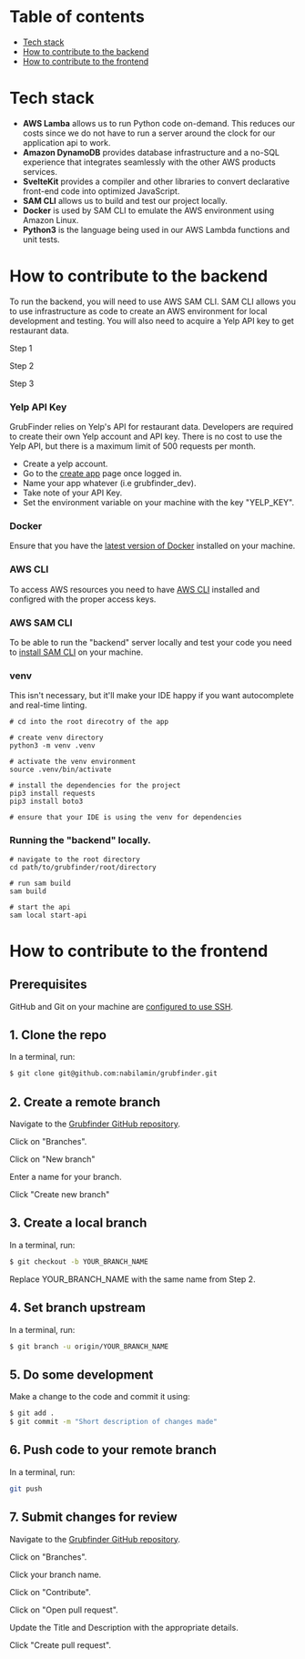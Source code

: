 # Table of contents
- [Tech stack](#tech-stack)
- [How to contribute to the backend](#how-to-contribute-to-the-backend)
- [How to contribute to the frontend](#how-to-contribute-to-the-frontend)

# Tech stack
- **AWS Lamba** allows us to run Python code on-demand. This reduces our costs since we do not have to run a server
around the clock for our application api to work.
- **Amazon DynamoDB** provides database infrastructure and a no-SQL experience that integrates seamlessly with the other
AWS products services.
- **SvelteKit** provides a compiler and other libraries to convert declarative front-end code into optimized JavaScript.
- **SAM CLI** allows us to build and test our project locally.
- **Docker** is used by SAM CLI to emulate the AWS environment using Amazon Linux.
- **Python3** is the language being used in our AWS Lambda functions and unit tests.

# How to contribute to the backend
To run the backend, you will need to use AWS SAM CLI. SAM CLI allows you to use infrastructure as code to create an AWS
environment for local development and testing. You will also need to acquire a Yelp API key to get restaurant data.

Step 1

Step 2

Step 3

### Yelp API Key
GrubFinder relies on Yelp's API for restaurant data. Developers are required to create their own Yelp account and API key.
There is no cost to use the Yelp API, but there is a maximum limit of 500 requests per month.

- Create a yelp account.
- Go to the [create app](https://www.yelp.com/developers/v3/manage_app) page once logged in.
- Name your app whatever (i.e grubfinder_dev).
- Take note of your API Key.
- Set the environment variable on your machine with the key "YELP_KEY".

### Docker
Ensure that you have the
[latest version of Docker](https://www.docker.com/products/docker-desktop/) installed on your machine.

### AWS CLI
To access AWS resources you need to have 
[AWS CLI](https://docs.aws.amazon.com/cli/latest/userguide/getting-started-install.html) installed and configred with
the proper access keys.

### AWS SAM CLI
To be able to run the "backend" server locally and test your code you need to
[install SAM CLI](https://docs.aws.amazon.com/serverless-application-model/latest/developerguide/install-sam-cli.html)
on your machine.

### venv
This isn't necessary, but it'll make your IDE happy if you want autocomplete and real-time linting.

```
# cd into the root direcotry of the app

# create venv directory
python3 -m venv .venv

# activate the venv environment
source .venv/bin/activate

# install the dependencies for the project
pip3 install requests
pip3 install boto3

# ensure that your IDE is using the venv for dependencies
```

### Running the "backend" locally.
```
# navigate to the root directory
cd path/to/grubfinder/root/directory

# run sam build
sam build

# start the api
sam local start-api
```

# How to contribute to the frontend
## Prerequisites
GitHub and Git on your machine are [configured to use SSH](https://docs.github.com/en/authentication/connecting-to-github-with-ssh).

## 1. Clone the repo
In a terminal, run:
```bash
$ git clone git@github.com:nabilamin/grubfinder.git
```

## 2. Create a remote branch
Navigate to the [Grubfinder GitHub repository](https://github.com/lugenx/ecohabit/).

Click on "Branches".

Click on "New branch"

Enter a name for your branch.

Click "Create new branch"

## 3. Create a local branch
In a terminal, run:
```bash
$ git checkout -b YOUR_BRANCH_NAME
```
Replace YOUR_BRANCH_NAME with the same name from Step 2.

## 4. Set branch upstream

In a terminal, run:
```bash
$ git branch -u origin/YOUR_BRANCH_NAME
```

## 5. Do some development
Make a change to the code and commit it using:
```bash
$ git add .
$ git commit -m "Short description of changes made"
```

## 6. Push code to your remote branch
In a terminal, run:
```bash
git push
```

## 7. Submit changes for review
Navigate to the [Grubfinder GitHub repository](https://github.com/lugenx/ecohabit/).

Click on "Branches".

Click your branch name.

Click on "Contribute".

Click on "Open pull request".

Update the Title and Description with the appropriate details.

Click "Create pull request".